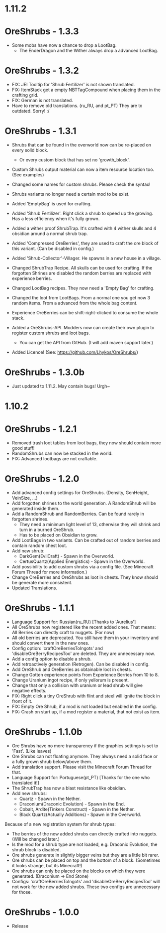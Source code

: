 # 1.11.2
# OreShrubs - 1.3.3 #
- Some mobs have now a chance to drop a LootBag.
  - The EnderDragon and the Wither always drop a advanced LootBag.

# OreShrubs - 1.3.2
- FIX: JEI Tooltip for 'Shrub Fertilizer' is not shown translated.
- FIX: ItemStack get a empty NBTTagCompound when placing them in the crafting grid.
- FIX: German is not translated.
- Have to remove old translations. (ru_RU, and pt_PT) They are to outdated. Sorry! :/

# OreShrubs - 1.3.1
- Shrubs that can be found in the overworld now can be re-placed on every solid block.
  - Or every custom block that has set no 'growth_block'.
- Custom Shrubs output material can now a item resource location too. (See examples)
- Changed some names for custom shrubs. Please check the syntax!
- Shrubs variants no longer need a certain mod to be exist.
- Added 'EmptyBag' is used for crafting.
- Added 'Shrub Fertilizer'. Right click a shrub to speed up the growing. Has a less efficiency when it's fully grown.
- Added a wither proof ShrubTrap. It's crafted with 4 wither skulls and 4 obsidian around a normal shrub trap.
- Added 'Compressed OreBerries', they are used to craft the ore block of this variant. (Can be disabled in config.)
- Added 'Shrub-Collector'-Villager. He spawns in a new house in a village.
- Changed ShrubTrap Recipe. All skulls can be used for crafting. If the forgotten Shrines are disabled the random berries are replaced with experience berries.
- Changed LootBag recipes. They now need a 'Empty Bag' for crafting.
- Changed the loot from LootBags. From a normal one you get now 3 random items. From a advanced from the whole bag content.
- Experience OreBerries can be shift-right-clicked to consume the whole stack.

- Added a OreShrubs-API. Modders now can create their own plugin to register custom shrubs and loot bags.
  - You can get the API from GitHub. (I will add maven support later.)
- Added Licence! (See: https://github.com/Lhykos/OreShrubs/)

# OreShrubs - 1.3.0b
- Just updated to 1.11.2. May contain bugs! Urgh~


# 1.10.2
# OreShrubs - 1.2.1
- Removed trash loot tables from loot bags, they now should contain more good stuff!
- RandomShrubs can now be stacked in the world.
- FIX: Advanced lootbags are not craftable.

# OreShrubs - 1.2.0
- Add advanced config settings for OreShrubs. (Density, GenHeight, VeinSize, ...)
- Add forgotten shrines to the world generation. A RandomShrub will be generated inside them.
- Add a RandomShrub and RandomBerries. Can be found rarely in forgotten shrines.
  - They need a minimum light level of 13, otherwise they will shrink and turn in a burned OreShrub.
  - Has to be placed on Obsidian to grow.
- Add LootBags in two variants. Can be crafted out of random berries and contain random chest loot.
- Add new shrub:
  - DarkGem(EvilCraft) - Spawn in the Overworld.
  - CertusQuartz(Applied Energistics) - Spawn in the Overworld.
- Add possibility to add custom shrubs via a config file. (See Minecraft Forum Thread for more information.)
- Change OreBerries and OreShrubs as loot in chests. They know should be generate more consistent.
- Updated Translations.

# OreShrubs - 1.1.1
- Language Support for: Russian(ru_RU) [Thanks to 'Aurelius']
- All OreShrubs now registered like the recent added ones. That means: All Berries can directly craft to nuggets. (For now)
- All old berries are deprecated. You still have them in your inventory and should convert them in the new ones.
- Config option: 'craftOreBerriesToIngots' and 'disableOreBerryRecipesToo' are deleted. They are unnecessary now.
- Add a config option to disable a shrub.
- Add retroactively generation (Retrogen). Can be disabled in config.
- Add OreShrub and OreBerries as obtainable loot in chests.
- Change Gotten experience points from Experience Berries from 10 to 8.
- Change Uranium ingot recipe, if only yellorum is present.
- Change that only a collision with uranium or lead shrub will give negative effects.
- FIX: Right click a tiny OreShrub with flint and steel will ignite the block in front of it.
- FIX: Empty Ore Shrub, if a mod is not loaded but enabled in the config.
- FIX: Crash on start up, if a mod register a material, that not exist as item.

# OreShrubs - 1.1.0b
- Ore Shrubs have no more transparency if the graphics settings is set to 'Fast'. (Like leaves)
- Ore Shrubs can not floating anymore. They always need a solid face or a fully grown shrub below/above them.
- Add translation support. Please visit the Minecraft Forum Thread for that.
- Language Support for: Portuguese(pt_PT) [Thanks for the one who translated it!]
- The ShrubTrap has now a blast resistance like obsidian.
- Add new shrubs:
  - Quartz - Spawn in the Nether.
  - Draconium(Draconic Evolution) - Spawn in the End.
  - Cobalt, Ardite(Tinkers Construct) - Spawn in the Nether.
  - Black Quartz(Actually Additions) - Spawn in the Overworld.

Because of a new registration system for shrub types:
- The berries of the new added shrubs can directly crafted into nuggets. (Will be changed later.)
- Is the mod for a shrub type are not loaded, e.g. Draconic Evolution, the shrub block is disabled.
- Ore shrubs generate in slightly bigger veins but they are a little bit rarer.
- Ore shrubs can be placed on top and the bottom of a block. (Sometimes it looks strange, but its Minecraft!)
- Ore shrubs can only be placed on the blocks on which they were generated. (Draconium -> End Stone)
- Configs: 'craftOreBerriesToIngots' and 'disableOreBerryRecipesToo' will not work for the new added shrubs. These two configs are unnecessary for those.

# OreShrubs - 1.0.0
- Release
